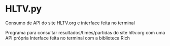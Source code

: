 # HLTV.py
Consumo de API do site HLTV.org e interface feita no terminal
 
 Programa para consultar resultados/times/partidas do site hltv.org com uma API própria
 Interface feita no terminal com a biblioteca Rich

